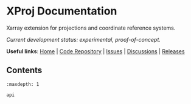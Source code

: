 # XProj Documentation

Xarray extension for projections and coordinate reference systems.

*Current development status: experimental, proof-of-concept.*

**Useful links**:
[Home](http://xproj.readthedocs.io/) |
[Code Repository](https://github.com/benbovy/xproj) |
[Issues](https://github.com/benbovy/xproj/issues) |
[Discussions](https://github.com/benbovy/xproj/discussions) |
[Releases](https://github.com/benbovy/xproj/releases)

## Contents

```{toctree}
:maxdepth: 1

api
```
